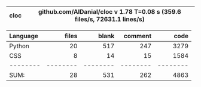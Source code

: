 cloc|github.com/AlDanial/cloc v 1.78  T=0.08 s (359.6 files/s, 72631.1 lines/s)
--- | ---

Language|files|blank|comment|code
:-------|-------:|-------:|-------:|-------:
Python|20|517|247|3279
CSS|8|14|15|1584
--------|--------|--------|--------|--------
SUM:|28|531|262|4863

